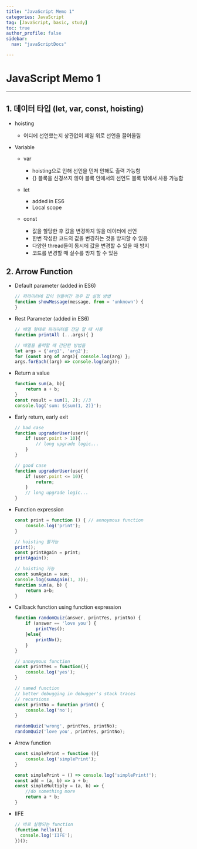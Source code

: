 ```yaml
---
title: "JavaScript Memo 1"
categories: JavaScript
tag: [JavaScript, basic, study]
toc: true
author_profile: false
sidebar:
  nav: "javaScriptDocs"

---
```


JavaScript Memo 1
=======

---

## 1. 데이터 타입 (let, var, const, hoisting)

- hoisting
  - 어디에 선언했는지 상관없이 제일 위로 선언을 끌어올림

- Variable
  - var
    - hoisting으로 인해 선언을 먼저 안해도 출력 가능함
    - {} 블록을 신경쓰지 않아 블록 안에서의 선언도 블록 밖에서 사용 가능함

  - let
    - added in ES6
    - Local scope

  - const
    - 값을 할당한 후 값을 변경하지 않을 데이터에 선언
    - 한번 작성한 코드의 값을 변경하는 것을 방지할 수 있음
    - 다양한 thread들이 동시에 값을 변경할 수 있을 때 방지
    - 코드를 변경할 때 실수를 방지 할 수 있음 




## 2. Arrow Function

- Default parameter (added in ES6)

  ```javascript
  // 파라미터에 값이 안들어간 경우 값 설정 방법
  function showMessage(message, from = 'unknown') { 
  }
  ```

- Rest Parameter (added in ES6)

  ```javascript
  // 배열 형태로 파라미터를 전달 할 때 사용
  function printAll (...args){ }
  
  // 배열을 출력할 때 간단한 방법들
  let args = {'arg1', 'arg2'};
  for (const arg of args){ console.log(arg) };
  args.forEach((arg) => console.log(arg));
  ```

- Return a value

  ```javascript
  function sum(a, b){ 
      return a + b;
  }
  const result = sum(1, 2); //3
  console.log('sum: ${sum(1, 2)}');
  ```

- Early return, early exit

  ```javascript
  // bad case
  function upgraderUser(user){
      if (user.point > 10){
          // long upgrade logic...
      }
  }
  
  // good case
  function upgraderUser(user){
      if (user.point <= 10){
          return;
      }
      // long upgrade logic...
  }
  ```

- Function expression

  ```javascript
  const print = function () { // annoymous function
      console.log('print');
  }
  
  // hoisting 불가능
  print();
  const printAgain = print;
  printAgain();
  
  // hoisting 가능
  const sumAgain = sum;
  console.log(sumAgain(1, 3));
  function sum(a, b) {
      return a+b;
  }
  ```

- Callback function using function expression

  ```javascript
  function randomQuiz(answer, printYes, printNo) {
      if (answer == 'love you') {
          printYes();
      }else{
          printNo();
      }
  }
  
  // annoymous function
  const printYes = function(){
      console.log('yes');
  }
  
  // named function
  // better debugging in debugger's stack traces
  // recursions
  const printNo = function print() {
      console.log('no');
  }
  
  randomQuiz('wrong', printYes, printNo);
  randomQuiz('love you', printYes, printNo);
  ```

- Arrow function

  ```javascript
  const simplePrint = function (){
      console.log('simplePrint');
  }
  
  const simplePrint = () => console.log('simplePrint!');
  const add = (a, b) => a + b;
  const simpleMultiply = (a, b) => {
      //do something more
      return a * b;
  }
  ```

- IIFE

  ```javascript
  // 바로 실행되는 function
  (function hello(){
  	console.log('IIFE');
  })();
  ```

  

